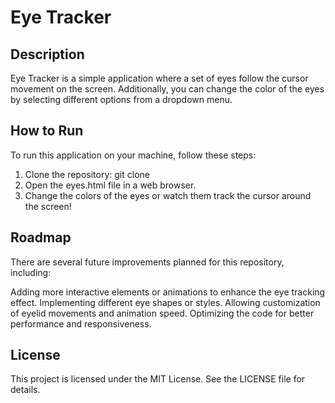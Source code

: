 # Eye Tracker

## Description
Eye Tracker is a simple application where a set of eyes follow the cursor movement on the screen. Additionally, you can change the color of the eyes by selecting different options from a dropdown menu.

## How to Run
To run this application on your machine, follow these steps:

1. Clone the repository: git clone [<repository-url>](https://github.com/PatMcCue/eyes/tree/main)
2. Open the eyes.html file in a web browser.
3. Change the colors of the eyes or watch them track the cursor around the screen!

## Roadmap
There are several future improvements planned for this repository, including:

Adding more interactive elements or animations to enhance the eye tracking effect.
Implementing different eye shapes or styles.
Allowing customization of eyelid movements and animation speed.
Optimizing the code for better performance and responsiveness.

## License
This project is licensed under the MIT License. See the LICENSE file for details.
